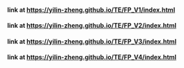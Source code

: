 #### link at https://yilin-zheng.github.io/TE/FP_V1/index.html

#### link at https://yilin-zheng.github.io/TE/FP_V2/index.html

#### link at https://yilin-zheng.github.io/TE/FP_V3/index.html

#### link at https://yilin-zheng.github.io/TE/FP_V4/index.html
